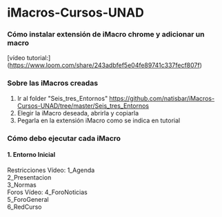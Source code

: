 # iMacros-Cursos-UNAD

### Cómo instalar extensión de iMacro chrome y adicionar un macro
[vídeo tutorial:] (https://www.loom.com/share/243adbfef5e04fe89741c337fecf807f)

### Sobre las iMacros creadas
1. Ir al folder "Seis_tres_Entornos" https://github.com/natisbar/iMacros-Cursos-UNAD/tree/master/Seis_tres_Entornos
2. Elegir la iMacro deseada, abrirla y copiarla
3. Pegarla en la extensión iMacro como se indica en tutorial

### Cómo debo ejecutar cada iMacro
#### 1. Entorno Inicial
  Restricciones
  Vídeo:
    1_Agenda        
    2_Presentacion  
    3_Normas        
  Foros
  Vídeo: 
    4_ForoNoticias  
    5_ForoGeneral 	
    6_RedCurso      

